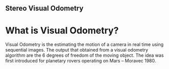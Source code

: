 ## Stereo Visual Odometry

# What is Visual Odometry?

Visual Odometry is the estimating the motion of a camera in real time using sequential images. The output that obtained from a visual odometry algorithm are the 6 degrees of freedom of the moving object. The idea was first introduced for planetary rovers operating on Mars – Moravec 1980.





#
